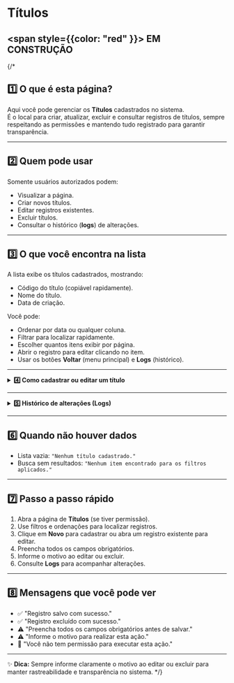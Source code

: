 #  Títulos


##  <span style={{color: "red" }}>  EM CONSTRUÇÃO </span>

{/*

## 1️⃣ O que é esta página?

Aqui você pode gerenciar os **Títulos** cadastrados no sistema.  
É o local para criar, atualizar, excluir e consultar registros de títulos, sempre respeitando as permissões e mantendo tudo registrado para garantir transparência.



---


## 2️⃣ Quem pode usar

Somente usuários autorizados podem:
- Visualizar a página.
- Criar novos títulos.
- Editar registros existentes.
- Excluir títulos.
- Consultar o histórico (**logs**) de alterações.



---


## 3️⃣ O que você encontra na lista

A lista exibe os títulos cadastrados, mostrando:
- Código do título (copiável rapidamente).
- Nome do título.
- Data de criação.

Você pode:
- Ordenar por data ou qualquer coluna.
- Filtrar para localizar rapidamente.
- Escolher quantos itens exibir por página.
- Abrir o registro para editar clicando no item.
- Usar os botões **Voltar** (menu principal) e **Logs** (histórico).



---

<details>
<summary><strong>4️⃣ Como cadastrar ou editar um título</strong></summary>

### **Cadastrar novo título**
1. Clique em **Novo**.
2. Preencha todos os campos obrigatórios.
3. Salve o registro.

### **Editar título existente**
1. Abra o registro desejado.
2. Atualize os campos necessários.
3. Informe o motivo da alteração.
4. Salve.

**Campos na edição**
- **Código ID** *(somente leitura, gerado automaticamente)*
- **Título**
- **Observações**

### **Excluir título**
1. Selecione o registro.
2. Clique em **Excluir**.
3. Informe o motivo.
4. Confirme.

</details>

---

<details>
<summary><strong>5️⃣ Histórico de alterações (Logs)</strong></summary>

Nos logs você encontra:
- Data e hora da ação.
- Usuário que realizou a alteração.
- Tipo de ação (criação, edição, exclusão).
- Motivo informado.

Acesso:
- Na lista, botão **Logs** ao lado do registro.
- No formulário aberto, botão **Logs** no topo.

</details>

---


## 6️⃣ Quando não houver dados

- Lista vazia: `"Nenhum título cadastrado."`
- Busca sem resultados: `"Nenhum item encontrado para os filtros aplicados."`



---


## 7️⃣ Passo a passo rápido

1. Abra a página de **Títulos** (se tiver permissão).
2. Use filtros e ordenações para localizar registros.
3. Clique em **Novo** para cadastrar ou abra um registro existente para editar.
4. Preencha todos os campos obrigatórios.
5. Informe o motivo ao editar ou excluir.
6. Consulte **Logs** para acompanhar alterações.



---


## 8️⃣ Mensagens que você pode ver

- ✅ "Registro salvo com sucesso."
- ✅ "Registro excluído com sucesso."
- ⚠️ "Preencha todos os campos obrigatórios antes de salvar."
- ⚠️ "Informe o motivo para realizar esta ação."
- 🚫 "Você não tem permissão para executar esta ação."



---

✨ **Dica:** Sempre informe claramente o motivo ao editar ou excluir para manter rastreabilidade e transparência no sistema.
*/}